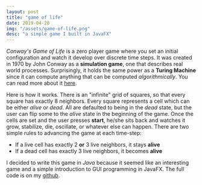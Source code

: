 ```yaml
---
layout: post
title: "game of life"
date: 2019-04-20
img: "/assets/game-of-life.png"
desc: "a simple game I built in JavaFX"
---
```


*Conway's Game of Life* is a zero player game where you set an initial
configuration and watch it develop over discrete time steps. It was created
in 1970 by John Conway as a **simulation game**, one that describes real
world processes. Surprisingly, it holds the same power as a **Turing
Machine** since it can compute anything that can be computed
*algorithmically*. You can read more about it [here](https://en.wikipedia.org/wiki/Conway%27s_Game_of_Life).

Here is how it works. There is an "infinite" grid of squares, so that every
square has exactly 8 neighbors. Every square represents a cell which can be
either *alive* or *dead*. All are defaulted to being in the *dead* state, but
the user can flip some to the *alive* state in the beginning of the game. Once
the cells are set and the user presses **start**, he/she sits back and watches
it grow, stabilize, die, oscillate, or whatever else can happen. There are two
simple rules to advancing the game at each time-step:

* If a live cell has exactly 2 **or** 3 live neighbors, it stays **alive**
* If a dead cell has exactly 3 live neighbors, it becomes **alive**

I decided to write this game in *Java* because it seemed like an interesting game
and a simple introduction to GUI programming in JavaFX. The full code is on my
[github](https://github.com/musabdullah0).
